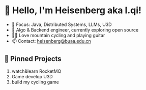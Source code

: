 # 👋 Hello, I'm Heisenberg aka l.qi!

- 🎯 Focus: Java, Distributed Systems, LLMs, U3D
- 💼 Algo & Backend engineer, currently exploring open source
- 🚴‍♂️ Love mountain cycling and playing guitar
- 📫 Contact: heisenberg@buaa.edu.cn

## 📌 Pinned Projects
1. watch&learn RocketMQ
2. Game develop U3D
3. build my cycling game
